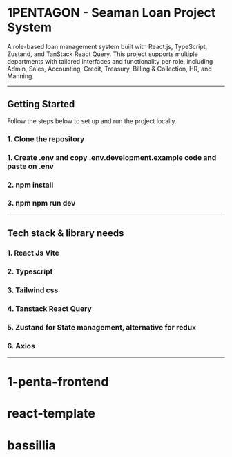 # 1PENTAGON - Seaman Loan Project System

A role-based loan management system built with React.js, TypeScript, Zustand, and TanStack React Query. This project supports multiple departments with tailored interfaces and functionality per role, including Admin, Sales, Accounting, Credit, Treasury, Billing & Collection, HR, and Manning.

---
##  Getting Started
 
Follow the steps below to set up and run the project locally.

### 1. Clone the repository
### 1. Create .env and copy  .env.development.example code and paste on .env
### 2. npm install
### 3. npm npm run dev


---
##  Tech stack & library needs
### 1. React Js Vite
### 2. Typescript
### 3. Tailwind css
### 4. Tanstack React Query
### 5. Zustand for State management, alternative for redux
### 6. Axios

----


# 1-penta-frontend
# react-template
# bassillia
